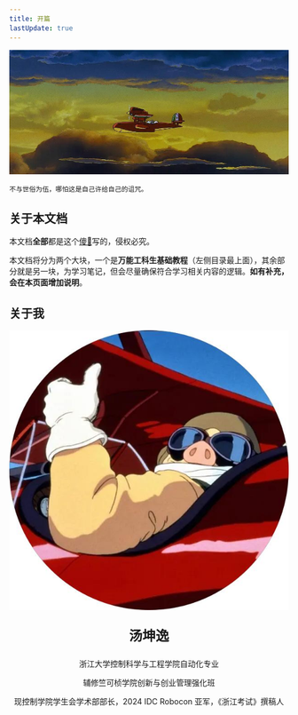 ```yaml
---
title: 开篇 
lastUpdate: true
---
```


![s](../../../assets/special/bg.jpg)

```
不与世俗为伍，哪怕这是自己许给自己的诅咒。
```
## 关于本文档

本文档**全部**都是这个[傻🥚](./#关于我)写的，侵权必究。

本文档将分为两个大块，一个是**万能工科生基础教程**（左侧目录最上面），其余部分就是另一块，为学习笔记，但会尽量确保符合学习相关内容的逻辑。**如有补充，会在本页面增加说明**。

## 关于我

![s150](../../../assets/special/redpig.jpg)

<div class="container-icon">
<a href="https://space.bilibili.com/3546706348084176" class="item-icon" style="font-size: 24px;text-decoration: none;" className="iconfont icon-bilibili"></a>
<a href="https://github.com/maindraster" style="font-size: 24px;text-decoration: none;" class="item-icon" className="iconfont icon-github"></a>
<a href="https://www.zhihu.com/people/wen-dao-81-2-70" class="item-icon" style="font-size: 24px;text-decoration: none;" className="iconfont icon-zhihu"></a>
</div>

<center>
<p style="font-size: 24px"><b>汤坤逸</b></p>

浙江大学控制科学与工程学院自动化专业

辅修竺可桢学院创新与创业管理强化班

现控制学院学生会学术部部长，2024 IDC Robocon 亚军，《浙江考试》撰稿人
</center>

<!-- <center class="aspect-ratio">
<iframe src="//player.bilibili.com/player.html?isOutside=true&aid=113101672288189&bvid=BV1qHpBeQE4Q&cid=25788549870&p=1" scrolling="no" border="0" frameborder="no" framespacing="0" allowfullscreen="true" t="60"></iframe>
</center> -->


